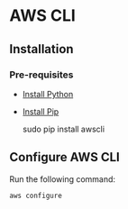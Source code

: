 # AWS CLI


## Installation 
### Pre-requisites 
- [Install Python](https://www.python.org/downloads/)
- [Install Pip](https://pip.pypa.io/en/stable/installing/)

    sudo pip install awscli

## Configure AWS CLI
Run the following command:

    aws configure


